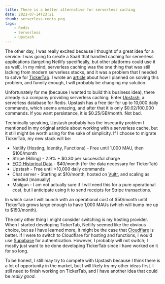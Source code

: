 ```yaml
---
title: There is a better alternative for serverless caching
date: 2021-07-14T23:21
thumb: serverless-redis.png
tags: 
    - Redis
    - Serverless
    - Upstash
---
```


The other day, I was really excited because I thought of a great idea for a service: I was going to create a SaaS that handled caching for serverless applications (targeting Netlify specifically, but other platforms could use it as well). In my mind, serverless caching was the one thing that was still lacking from modern serverless stacks, and it was a problem that I needed to solve for [TickerTab](https://tickertab.io). I wrote an [article](/grow_netlify_app_with_a_private_api) about how I planned on solving this problem, and funnily enough, I will probably be changing my solution.

Unfortunately for me (because I wanted to build this business idea), there already is a company providing serverless caching. Enter [Upstash](https://upstash.com), a serverless database for Redis. Upstash has a free tier for up to 10,000 daily commands, which seems amazing, and after that it is only $0.02/100,000 commands. If you want persistance, it is $0.25/GB/month. Not bad.

Technically speaking, Upstash probably has the insecurity problem I mentioned in my original article about working with a serverless cache, but it still might be worth using for the sake of simplicity. If I choose to migrate TickerTab, my new stack will be:
 - Netlify (Hosting, Identity, Functions) - Free until 1,000 MAU, then $100/month
 - Stripe (Billing) - 2.9% + $0.30 per successful charge
 - [EOD Historical Data](https://eodhistoricaldata.com/) - $40/month (for the data necessary for TickerTab)
 - Upstash - Free until >10,000 daily commands
 - Chat server - Starting at $10/month, hosted on [Vultr](https://www.vultr.com/?ref=8752906), and scaling as needed (manually)
 - Mailgun - I am not actually sure if I will need this for a pure operational cost, but I anticipate using it to send receipts for Stripe transactions.


In which case I will launch with an operational cost of $50/month until TickerTab grows large enough to have 1,000 MAUs (which will bump me up to $150/month).

The only other thing I might consider switching is my hosting provider. When I started developing TickerTab, Netlify seemed like the obvious choice, but as I have learned more, it might be the case that [Cloudflare](https://www.cloudflare.com/) is better. If I were to switch to Cloudflare for hosting and functions, I would use [Supabase](https://supabase.io) for authentication. However, I probably will not switch; I mostly just want to be done developing TickerTab since I have worked on it for so long.

To be honest, I still may try to compete with Upstash because I think there is a lot of opportunity in the market, but I will likely try my other ideas first. I still need to finish working on TickerTab, and I have another idea that could be _really good_.
